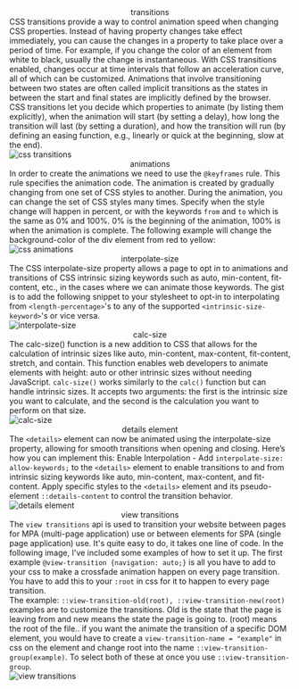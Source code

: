 <script>
	import './md.css';
	import Image from '$lib/components/layout/Image.svelte';
	import Divider from '$lib/components/learn/Divider.svelte';
</script>

<!-- transitions -->
<div align="center" class="title">transitions</div>

<div align="left" class="body para" aria-label="transitions">CSS transitions provide a way to control animation speed when changing CSS properties. Instead of having property changes take effect immediately, you can cause the changes in a property to take place over a period of time. For example, if you change the color of an element from white to black, usually the change is instantaneous. With CSS transitions enabled, changes occur at time intervals that follow an acceleration curve, all of which can be customized. Animations that involve transitioning between two states are often called implicit transitions as the states in between the start and final states are implicitly defined by the browser.</div>

<div align="left" class="body" aria-label="transitions">CSS transitions let you decide which properties to animate (by listing them explicitly), when the animation will start (by setting a delay), how long the transition will last (by setting a duration), and how the transition will run (by defining an easing function, e.g., linearly or quick at the beginning, slow at the end).</div>

<Image src="/code/transitions.webp" alt="css transitions" />

<!-- animations -->
<div align="center" class="title">animations</div>

<div align="left" class="body para" aria-label="animations">In order to create the animations we need to use the <code>@keyframes</code> rule. This rule specifies the animation code. The animation is created by gradually changing from one set of CSS styles to another. During the animation, you can change the set of CSS styles many times. Specify when the style change will happen in percent, or with the keywords <code>from</code> and <code>to</code> which is the same as 0% and 100%. 0% is the beginning of the animation, 100% is when the animation is complete. The following example will change the background-color of the div element from red to yellow:</div>

<Image src="/code/animations.webp" alt="css animations" />

<!-- interpolate size -->
<div align="center" class="title">interpolate-size</div>

<div align="left" class="body para" aria-label="animations">The CSS interpolate-size property allows a page to opt in to animations and transitions of CSS intrinsic sizing keywords such as auto, min-content, fit-content, etc., in the cases where we can animate those keywords. The gist is to add the following snippet to your stylesheet to opt-in to interpolating from <code class="code">&lt;length-percentage&gt;</code>'s to any of the supported <code class="code">&lt;intrinsic-size-keyword&gt;</code>'s or vice versa.</div>

<Image src="/code/interpolate.webp" alt="interpolate-size" />

<!-- calc size -->
<div align="center" class="title">calc-size</div>

<div align="left" class="body para" aria-label="animations">The calc-size() function is a new addition to CSS that allows for the calculation of intrinsic sizes like auto, min-content, max-content, fit-content, stretch, and contain. This function enables web developers to animate elements with height: auto or other intrinsic sizes without needing JavaScript. <code>calc-size()</code> works similarly to the <code>calc()</code> function but can handle intrinsic sizes. It accepts two arguments: the first is the intrinsic size you want to calculate, and the second is the calculation you want to perform on that size.</div>

<Image src="/code/calc.webp" alt="calc-size" />

<!-- details element -->
<div align="center" class="title">details element</div>

<div align="left" class="body para" aria-label="animations">The <code>&lt;details&gt;</code> element can now be animated using the interpolate-size property, allowing for smooth transitions when opening and closing. Here’s how you can implement this: Enable Interpolation - Add <code>interpolate-size: allow-keywords;</code> to the <code>&lt;details&gt;</code> element to enable transitions to and from intrinsic sizing keywords like auto, min-content, max-content, and fit-content.
 Apply specific styles to the <code>&lt;details&gt;</code> element and its pseudo-element <code>::details-content</code> to control the transition behavior.</div>

<Image src="/code/details.webp" alt="details element" />

<!-- view transitions -->
<div align="center" class="title">view transitions</div>

<div align="left" class="body para" aria-label="view transitions"> The <code>view transitions</code> api is used to transition your website between pages for MPA (multi-page application) use or between elements for SPA (single page application) use. It's quite easy to do, it takes one line of code. In the following image, I've included some examples of how to set it up. The first example <code>@view-transition &#123;navigation: auto;&#125;</code> is all you have to add to your css to make a crossfade animation happen on every page transition. You have to add this to your <code>:root</code> in css for it to happen to every page transition. </div>

<div align="left" class="body para" aria-label="view transitions">The example: <code>::view-transition-old(root), ::view-transition-new(root)</code> examples are to customize the transitions. Old is the state that the page is leaving from and new means the state the page is going to. (root) means the root of the file.. if you want the animate the transition of a specific DOM element, you would have to create a <code>view-transition-name = "example"</code> in css on the element and change root into the name <code>::view-transition-group(example)</code>. To select both of these at once you use <code>::view-transition-group</code>.</div>

<Image src="/code/view-transitions.webp" alt="view transitions" />

<div style="margin: 5% 0;"></div>

<Divider width="75" thickness="5" />
